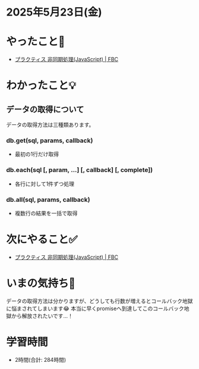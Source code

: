 # 2025年5月23日(金)

# やったこと📝

- [プラクティス 非同期処理\(JavaScript\) \| FBC](https://bootcamp.fjord.jp/practices/204)

# わかったこと💡

## データの取得について

データの取得方法は三種類あります。
### db.get(sql, params, callback)
- 最初の1行だけ取得
### db.each(sql [, param, ...] [, callback] [, complete])
- 各行に対して1件ずつ処理

### db.all(sql, params, callback)
- 複数行の結果を一括で取得
# 次にやること✅

- [プラクティス 非同期処理\(JavaScript\) \| FBC](https://bootcamp.fjord.jp/practices/204)

# いまの気持ち🫶

データの取得方法は分かりますが、どうしても行数が増えるとコールバック地獄に悩まされてしまいます😂
本当に早くpromiseへ到達してこのコールバック地獄から解放されたいです…！

# 学習時間

- 2時間(合計: 284時間)
